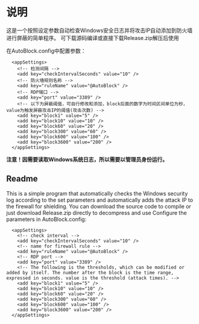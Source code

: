 # 说明

这是一个按照设定参数自动检查Windows安全日志并将攻击IP自动添加到防火墙进行屏蔽的简单程序。
可下载源码编译或直接下载Release.zip解压后使用

在AutoBlock.config中配置参数：

````
  <appSettings>
    <!-- 检测间隔 -->
    <add key="checkIntervalSeconds" value="10" />
    <!-- 防火墙规则名称 -->
    <add key="ruleName" value="@AutoBlock" />
    <!-- RDP端口 -->
    <add key="port" value="3389" />
    <!-- 以下为屏蔽阈值，可自行修改和添加，block后面的数字为时间区间单位为秒，value为触发屏蔽攻击IP的阈值(攻击次数) -->
    <add key="block1" value="5" />
    <add key="block10" value="10" />
    <add key="block60" value="20" />
    <add key="block300" value="60" />
    <add key="block600" value="100" />
    <add key="block3600" value="200" />
  </appSettings>
````

**注意！因需要读取Windows系统日志，所以需要以管理员身份运行。**

## Readme

This is a simple program that automatically checks the Windows security log according to the set parameters and automatically adds the attack IP to the firewall for shielding.
You can download the source code to compile or just download Release.zip directly to decompress and use
Configure the parameters in AutoBlock.config:

````
  <appSettings>
    <!-- check interval -->
    <add key="checkIntervalSeconds" value="10" />
    <!-- name for firewall rule -->
    <add key="ruleName" value="@AutoBlock" />
    <!-- RDP port -->
    <add key="port" value="3389" />
    <!-- The following is the thresholds, which can be modified or added by itself. The number after the block is the time range, expressed in seconds. value is the threshold (attack times). -->
    <add key="block1" value="5" />
    <add key="block10" value="10" />
    <add key="block60" value="20" />
    <add key="block300" value="60" />
    <add key="block600" value="100" />
    <add key="block3600" value="200" />
  </appSettings>
````


